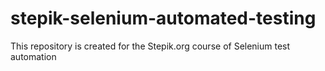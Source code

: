 # stepik-selenium-automated-testing
This repository is created for the Stepik.org course of Selenium test automation
